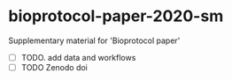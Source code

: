 # bioprotocol-paper-2020-sm
Supplementary material for 'Bioprotocol paper'


- [ ] TODO. add data and workflows
- [ ] TODO Zenodo doi
